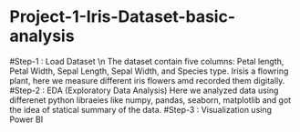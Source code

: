 # Project-1-Iris-Dataset-basic-analysis
#Step-1 : Load Dataset \n
The dataset contain five columns: Petal length, Petal Width, Sepal Length, Sepal Width, and Species type. Irisis a flowring plant, here we measure different iris flowers amd recorded them digitally.
#Step-2 : EDA (Exploratory Data Analysis)
Here we analyzed data using differenet python libraeies like numpy, pandas, seaborn, matplotlib and got the idea of statical summary of the data.
#Step-3 : Visualization using Power BI
